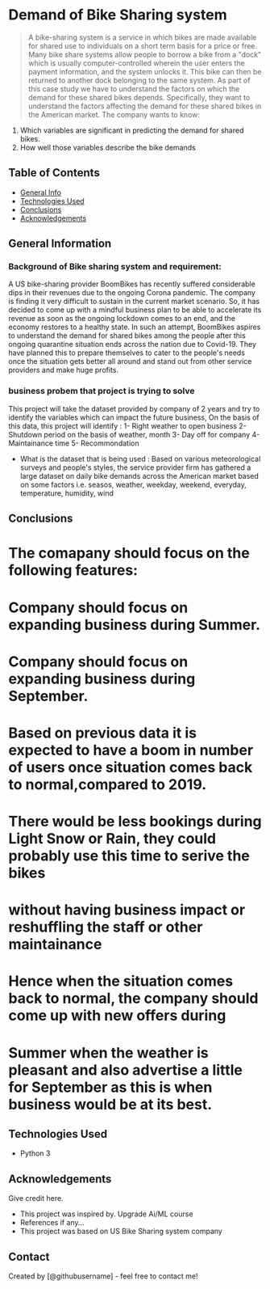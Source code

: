 # Demand of Bike Sharing system
> A bike-sharing system is a service in which bikes are made available for shared use to individuals on a short term basis for a price or free. Many bike share systems allow people to borrow a bike from a "dock" which is usually computer-controlled wherein the user enters the payment information, and the system unlocks it. This bike can then be returned to another dock belonging to the same system.
As part of this case study we have to understand the factors on which the demand for these shared bikes depends. Specifically, they want to understand the factors affecting the demand for these shared bikes in the American market. The company wants to know:

1. Which variables are significant in predicting the demand for shared bikes.
2. How well those variables describe the bike demands

## Table of Contents
* [General Info](#general-information)
* [Technologies Used](#technologies-used)
* [Conclusions](#conclusions)
* [Acknowledgements](#acknowledgements)

## General Information
### Background of Bike sharing system and requirement:
A US bike-sharing provider BoomBikes has recently suffered considerable dips in their revenues due to the ongoing Corona pandemic. The company is finding it very difficult to sustain in the current market scenario. So, it has decided to come up with a mindful business plan to be able to accelerate its revenue as soon as the ongoing lockdown comes to an end, and the economy restores to a healthy state. 
In such an attempt, BoomBikes aspires to understand the demand for shared bikes among the people after this ongoing quarantine situation ends across the nation due to Covid-19. They have planned this to prepare themselves to cater to the people's needs once the situation gets better all around and stand out from other service providers and make huge profits.

### business probem that  project is trying to solve
This project will take the dataset provided by company of 2 years and try to identify the variables which can impact the future business,
On the basis of this data, this project will identify :
1- Right weather to open business
2- Shutdown period on the basis of weather, month
3- Day off for company
4- Maintainance time
5- Recommondation
- What is the dataset that is being used : 
Based on various meteorological surveys and people's styles, the service provider firm has gathered a large dataset on daily bike demands across the American market based on some factors i.e. seasos, weather, weekday, weekend, everyday, temperature, humidity, wind

## Conclusions
# The comapany should focus on the following features:
# Company should focus on expanding business during Summer.
# Company should focus on expanding business during September.
# Based on previous data it is expected to have a boom in number of users once situation comes back to normal,compared to 2019.
# There would be less bookings during Light Snow or Rain, they could probably use this time to serive the bikes
# without having business impact or reshuffling the staff or other maintainance
# Hence when the situation comes back to normal, the company should come up with new offers during 
# Summer when the weather is pleasant and also advertise a little for September as this is when business would be at its best.


## Technologies Used
- Python 3

## Acknowledgements
Give credit here.
- This project was inspired by. Upgrade Ai/ML course
- References if any...
- This project was based on US Bike Sharing system company


## Contact
Created by [@githubusername] - feel free to contact me!


<!-- Optional -->
<!-- ## License -->
<!-- This project is open source and available under the [... License](). -->

<!-- You don't have to include all sections - just the one's relevant to your project -->
